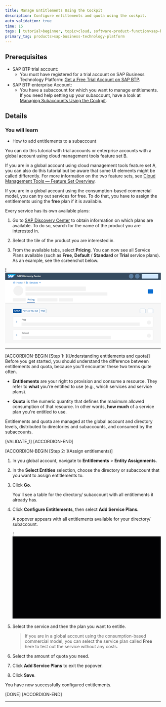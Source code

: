 ```yaml
---
title: Manage Entitlements Using the Cockpit
description: Configure entitlements and quota using the cockpit.
auto_validation: true
time: 15
tags: [ tutorial>beginner, topic>cloud, software-product-function>sap-btp-cockpit]
primary_tag: products>sap-business-technology-platform
---
```


## Prerequisites
 - SAP BTP trial account:
    - You must have registered for a trial account on SAP Business Technology Platform: [Get a Free Trial Account on SAP BTP](hcp-create-trial-account).
 - SAP BTP enterprise Account:
    - You have a subaccount for which you want to manage entitlements. If you need help setting up your subaccount, have a look at [Managing Subaccounts Using the Cockpit](https://help.sap.com/viewer/65de2977205c403bbc107264b8eccf4b/Cloud/en-US/55d0b6d8b96846b8ae93b85194df0944.html).

## Details
### You will learn
- How to add entitlements to a subaccount

You can do this tutorial with trial accounts or enterprise accounts with a global account using cloud management tools feature set B.

If you are in a global account using cloud management tools feature set A, you can also do this tutorial but be aware that some UI elements might be called differently. For more information on the two feature sets, see [Cloud Management Tools — Feature Set Overview](https://help.sap.com/viewer/65de2977205c403bbc107264b8eccf4b/Cloud/en-US/caf4e4e23aef4666ad8f125af393dfb2.html).


If you are in a global account using the consumption-based commercial model, you can try out services for free. To do that, you have to assign the entitlements using the **free** plan if it is available.

Every service has its own available plans:

1. Go to [SAP Discovery Center](https://discovery-center.cloud.sap/) to obtain information on which plans are available. To do so, search for the name of the product you are interested in.

2. Select the tile of the product you are interested in.

3. From the available tabs, select **Pricing**. You can now see all Service Plans available (such as **Free**, **Default** / **Standard** or **Trial** service plans). As an example, see the screenshot below.

!![Discovery Center](tutorial-instance-4-discovery-center.png)

---

[ACCORDION-BEGIN [Step 1: ](Understanding entitlements and quota)]
Before you get started, you should understand the difference between entitlements and quota, because you'll encounter these two terms quite often.

- **Entitlements** are your right to provision and consume a resource. They refer to **what** you're entitled to use (e.g., which services and service plans).

- **Quota** is the numeric quantity that defines the maximum allowed consumption of that resource. In other words, **how much** of a service plan you're entitled to use.

Entitlements and quota are managed at the global account and directory levels, distributed to directories and subaccounts, and consumed by the subaccounts.


[VALIDATE_1]
[ACCORDION-END]

[ACCORDION-BEGIN [Step 2: ](Assign entitlements)]
1. In you global account, navigate to **Entitlements** > **Entity Assignments**.
2. In the **Select Entities** selection, choose the directory or subaccount that you want to assign entitlements to.
3. Click **Go**.

    You'll see a table for the directory/ subaccount with all entitlements it already has.
4. Click **Configure Entitlements**, then select **Add Service Plans**.

    A popover appears with all entitlements available for your directory/ subaccount.

    !![Configure Subaccount Entitlements](subaccounts.gif)

5. Select the service and then the plan you want to entitle.

    > If you are in a global account using the consumption-based commercial model, you can select the service plan called **Free** here to test out the service without any costs.

6. Select the amount of quota you need.
7. Click **Add Service Plans** to exit the popover.
8. Click **Save**.

  You have now successfully configured entitlements.

[DONE]
[ACCORDION-END]


---
